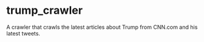 # trump_crawler
A crawler that crawls the latest articles about Trump from CNN.com and his latest tweets.

